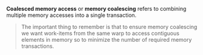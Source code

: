 **Coalesced memory access** or **memory coalescing** refers to combining multiple memory accesses into a single transaction.
   
>The important thing to remember is that to ensure memory coalescing we want work-items from the same warp to access contiguous elements in memory so to minimize the number of required memory transactions.